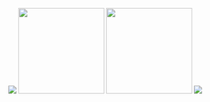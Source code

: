 <a><img src="https://github-readme-streak-stats.herokuapp.com/?user=hypick122&hide_border=true&theme=tokyonight" /></a>
<a><img src="https://github-readme-stats-hypick.vercel.app/api?username=hypick122&count_private=true&show_icons=true&hide_border=true&theme=tokyonight" height="172px"/></a>
<a><img src="https://github-readme-stats-hypick.vercel.app/api/top-langs/?username=Hypick122&langs_count=8&layout=compact&hide_border=true&theme=tokyonight" height="172px"/></a>
<a><img src="https://github-readme-activity-graph.vercel.app/graph/?username=Hypick122&hide_border=true&theme=tokyo-night" /></a>
